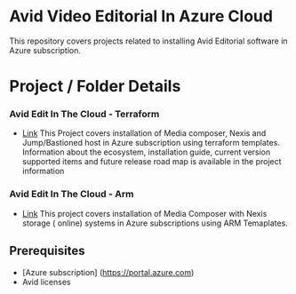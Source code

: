 # Avid Video Editorial In Azure Cloud
 
This repository covers projects related to installing Avid Editorial software in Azure subscription. 
 
# Project  / Folder Details 
 
### Avid Edit In The Cloud - Terraform 
- [Link](https://github.com/avid-technology/VideoEditorialInTheCloud/tree/master/Avid%20Edit%20In%20The%20Cloud%20-%20Terraform) 
This Project covers installation of Media composer, Nexis and  Jump/Bastioned host in Azure subscription using terraform templates. 
Information about the ecosystem, installation guide, current version supported items and future release road map is available in the project information
 

### Avid Edit In The Cloud - Arm 
- [Link](https://github.com/avid-technology/VideoEditorialInTheCloud/tree/master/Avid%20Edit%20In%20The%20Cloud%20-%20Arm) 
This project covers installation of Media Composer with Nexis storage ( online) systems in Azure subscriptions using ARM Temaplates. 
 
 
## Prerequisites  
- [Azure subscription] (https://portal.azure.com)
- Avid licenses
 
